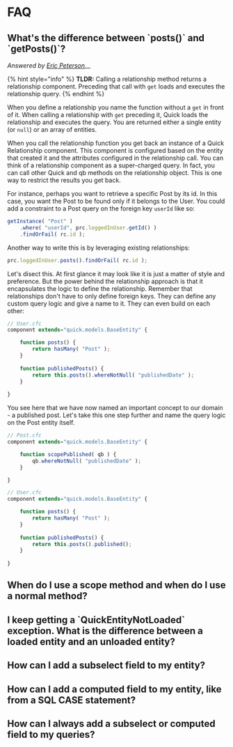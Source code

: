 # FAQ

## What's the difference between \`posts\(\)\` and \`getPosts\(\)\`?

_Answered by_ [_Eric Peterson_](https://github.com/elpete)\_\_

{% hint style="info" %}
**TLDR:** Calling a relationship method returns a relationship component.  Preceding that call with `get` loads and executes the relationship query.
{% endhint %}

When you define a relationship you name the function without a `get` in front of it.  When calling a relationship with `get` preceding it, Quick loads the relationship and executes the query.  You are returned either a single entity \(or `null`\) or an array of entities.

When you call the relationship function you get back an instance of a Quick Relationship component.  This component is configured based on the entity that created it and the attributes configured in the relationship call.  You can think of a relationship component as a super-charged query.  In fact, you can call other Quick and qb methods on the relationship object.  This is one way to restrict the results you get back.

For instance, perhaps you want to retrieve a specific Post by its id.  In this case, you want the Post to be found only if it belongs to the User.  You could add a constraint to a Post query on the foreign key `userId` like so:

```javascript
getInstance( "Post" )
    .where( "userId", prc.loggedInUser.getId() )
    .findOrFail( rc.id );
```

Another way to write this is by leveraging existing relationships:

```javascript
prc.loggedInUser.posts().findOrFail( rc.id );
```

Let's disect this.  At first glance it may look like it is just a matter of style and preference. But the power behind the relationship approach is that it encapsulates the logic to define the relationship.  Remember that relationships don't have to only define foreign keys.  They can define any custom query logic and give a name to it.  They can even build on each other:

```javascript
// User.cfc
component extends="quick.models.BaseEntity" {

    function posts() {
        return hasMany( "Post" );
    }
    
    function publishedPosts() {
        return this.posts().whereNotNull( "publishedDate" );
    }
    
}
```

You see here that we have now named an important concept to our domain - a published post.  Let's take this one step further and name the query logic on the Post entity itself.

```javascript
// Post.cfc
component extends="quick.models.BaseEntity" {

    function scopePublished( qb ) {
        qb.whereNotNull( "publishedDate" );   
    }

}
```

```javascript
// User.cfc
component extends="quick.models.BaseEntity" {

    function posts() {
        return hasMany( "Post" );
    }
    
    function publishedPosts() {
        return this.posts().published();
    }
    
}
```

## When do I use a scope method and when do I use a normal method?

## I keep getting a \`QuickEntityNotLoaded\` exception.  What is the difference between a loaded entity and an unloaded entity?

## How can I add a subselect field to my entity?

## How can I add a computed field to my entity, like from a SQL CASE statement?

## How can I always add a subselect or computed field to my queries?

